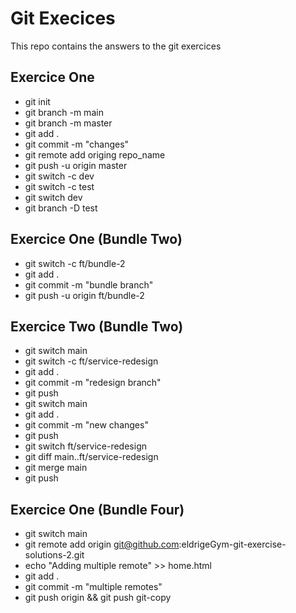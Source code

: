 # Git Execices

This repo contains the answers to the git exercices

## Exercice One

- git init
- git branch -m main
- git branch -m master
- git add .
- git commit -m "changes"
- git remote add origing repo_name
- git push -u origin master
- git switch -c dev
- git switch -c test
- git switch dev
- git branch -D test

## Exercice One (Bundle Two)

- git switch -c ft/bundle-2
- git add .
- git commit -m "bundle branch"
- git push -u origin ft/bundle-2

## Exercice Two (Bundle Two)

- git switch main
- git switch -c ft/service-redesign
- git add .
- git commit -m "redesign branch"
- git push
- git switch main
- git add .
- git commit -m "new changes"
- git push
- git switch ft/service-redesign
- git diff main..ft/service-redesign
- git merge main
- git push

## Exercice One (Bundle Four)

- git switch main
- git remote add origin git@github.com:eldrigeGym-git-exercise-solutions-2.git
- echo "Adding multiple remote" >> home.html
- git add .
- git commit -m "multiple remotes"
- git push origin && git push git-copy

